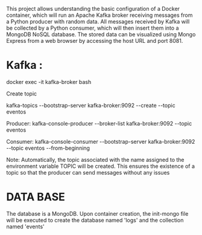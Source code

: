 This project allows understanding the basic configuration of a Docker container, which will run an Apache Kafka broker receiving messages from a Python producer with random data. All messages received by Kafka will be collected by a Python consumer, which will then insert them into a MongoDB NoSQL database. The stored data can be visualized using Mongo Express from a web browser by accessing the host URL and port 8081.


# Kafka :

docker exec -it kafka-broker bash

Create topic 

kafka-topics --bootstrap-server kafka-broker:9092 --create --topic eventos


Producer:
kafka-console-producer --broker-list kafka-broker:9092 --topic eventos


Consumer: 
kafka-console-consumer --bootstrap-server kafka-broker:9092 --topic eventos --from-beginning

Note: Automatically, the topic associated with the name assigned to the environment variable TOPIC will be created. This ensures the existence of a topic so that the producer can send messages without any issues


# DATA BASE
The database is a MongoDB. Upon container creation, the init-mongo file will be executed to create the database named 'logs' and the collection named 'events'